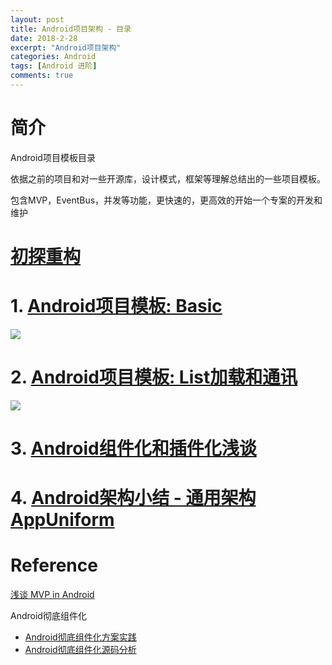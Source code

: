 ```yaml
---
layout: post
title: Android项目架构 - 目录
date: 2018-2-28
excerpt: "Android项目架构"
categories: Android
tags: [Android 进阶]
comments: true
---
```





# 简介

Android项目模板目录

依据之前的项目和对一些开源库，设计模式，框架等理解总结出的一些项目模板。

包含MVP，EventBus，并发等功能，更快速的，更高效的开始一个专案的开发和维护

# [初探重构](http://vivianking6855.github.io/2017/03/30/Android-Design-Refactoring/) 

# 1. [Android项目模板: Basic](http://vivianking6855.github.io/2017/09/01/Template-Basic/)

   ![](https://i.imgur.com/v8GNPWo.png)

# 2. [Android项目模板: List加载和通讯](http://vivianking6855.github.io/2017/09/07/Template-List/) 

  ![](https://i.imgur.com/sL73hvO.png)

# 3. [Android组件化和插件化浅谈](http://vivianking6855.github.io/2018/04/02/Template-Plugin-Component/)

# 4. [Android架构小结 - 通用架构AppUniform](http://vivianking6855.github.io/2018/03/30/Template-Open/)

# Reference

[浅谈 MVP in Android](https://blog.csdn.net/lmj623565791/article/details/46596109)

Android彻底组件化

- [Android彻底组件化方案实践](https://mp.weixin.qq.com/s?__biz=MzIwMzYwMTk1NA==&mid=2247486803&idx=1&sn=884fed93567022e3ac9731df6fc4660a&scene=19#wechat_redirect)
- [Android彻底组件化源码分析](https://mp.weixin.qq.com/s?__biz=MzIwMzYwMTk1NA==&mid=2247486804&idx=1&sn=664b30f6bdbd55f3b8be706a9a4fe092&scene=19#wechat_redirect)
  
  
  